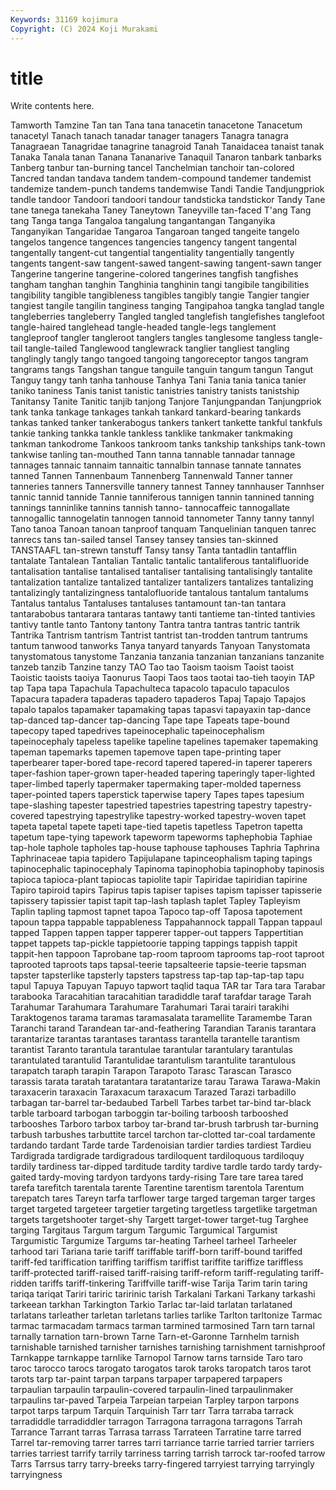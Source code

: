 ```yaml
---
Keywords: 31169 kojimura
Copyright: (C) 2024 Koji Murakami
---
```


# title

Write contents here.



 Tamworth Tamzine Tan tan Tana tana tanacetin tanacetone
Tanacetum tanacetyl Tanach tanach tanadar tanager tanagers Tanagra tanagra Tanagraean
Tanagridae tanagrine tanagroid Tanah Tanaidacea tanaist tanak Tanaka Tanala tanan
Tanana Tananarive Tanaquil Tanaron tanbark tanbarks Tanberg tanbur tan-burning tancel
Tanchelmian tanchoir tan-colored Tancred tandan tandava tandem tandem-compound tandemer tandemist
tandemize tandem-punch tandems tandemwise Tandi Tandie Tandjungpriok tandle tandoor Tandoori
tandoori tandour tandsticka tandstickor Tandy Tane tane tanega tanekaha Taney
Taneytown Taneyville tan-faced T'ang Tang tang Tanga tanga Tangaloa tangalung
tangantangan Tanganyika Tanganyikan Tangaridae Tangaroa Tangaroan tanged tangeite tangelo tangelos
tangence tangences tangencies tangency tangent tangental tangentally tangent-cut tangential tangentiality
tangentially tangently tangents tangent-saw tangent-sawed tangent-sawing tangent-sawn tanger Tangerine tangerine
tangerine-colored tangerines tangfish tangfishes tangham tanghan tanghin Tanghinia tanghinin tangi
tangibile tangibilities tangibility tangible tangibleness tangibles tangibly tangie Tangier tangier
tangiest tangile tangilin tanginess tanging Tangipahoa tangka tanglad tangle tangleberries
tangleberry Tangled tangled tanglefish tanglefishes tanglefoot tangle-haired tanglehead tangle-headed tangle-legs
tanglement tangleproof tangler tangleroot tanglers tangles tanglesome tangless tangle-tail tangle-tailed
Tanglewood tanglewrack tanglier tangliest tangling tanglingly tangly tango tangoed tangoing
tangoreceptor tangos tangram tangrams tangs Tangshan tangue tanguile tanguin tangum
tangun Tangut Tanguy tangy tanh tanha tanhouse Tanhya Tani Tania
tania tanica tanier taniko taniness Tanis tanist tanistic tanistries tanistry
tanists tanistship Tanitansy Tanite Tanitic tanjib tanjong Tanjore Tanjungpandan Tanjungpriok
tank tanka tankage tankages tankah tankard tankard-bearing tankards tankas tanked
tanker tankerabogus tankers tankert tankette tankful tankfuls tankie tanking tankka
tankle tankless tanklike tankmaker tankmaking tankman tankodrome Tankoos tankroom tanks
tankship tankships tank-town tankwise tanling tan-mouthed Tann tanna tannable tannadar
tannage tannages tannaic tannaim tannaitic tannalbin tannase tannate tannates tanned
Tannen Tannenbaum Tannenberg Tannenwald Tanner tanner tanneries tanners Tannersville tannery
tannest Tanney tannhauser Tannhser tannic tannid tannide Tannie tanniferous tannigen
tannin tannined tanning tannings tanninlike tannins tannish tanno- tannocaffeic tannogallate
tannogallic tannogelatin tannogen tannoid tannometer Tanny tanny tannyl Tano tanoa
Tanoan tanoan tanproof tanquam Tanquelinian tanquen tanrec tanrecs tans tan-sailed
tansel Tansey tansey tansies tan-skinned TANSTAAFL tan-strewn tanstuff Tansy tansy
Tanta tantadlin tantafflin tantalate Tantalean Tantalian Tantalic tantalic tantaliferous tantalifluoride
tantalisation tantalise tantalised tantaliser tantalising tantalisingly tantalite tantalization tantalize tantalized
tantalizer tantalizers tantalizes tantalizing tantalizingly tantalizingness tantalofluoride tantalous tantalum tantalums
Tantalus tantalus Tantaluses tantaluses tantamount tan-tan tantara tantarabobus tantarara tantaras
tantawy tanti tantieme tan-tinted tantivies tantivy tantle tanto Tantony tantony
Tantra tantra tantras tantric tantrik Tantrika Tantrism tantrism Tantrist tantrist
tan-trodden tantrum tantrums tantum tanwood tanworks Tanya tanyard tanyards Tanyoan
Tanystomata tanystomatous tanystome Tanzania tanzania tanzanian tanzanians tanzanite tanzeb tanzib
Tanzine tanzy TAO Tao tao Taoism taoism Taoist taoist Taoistic
taoists taoiya Taonurus Taopi Taos taos taotai tao-tieh taoyin TAP
tap Tapa tapa Tapachula Tapachulteca tapacolo tapaculo tapaculos Tapacura tapadera
tapaderas tapadero tapaderos Tapaj Tapajo Tapajos tapalo tapalos tapamaker tapamaking
tapas tapasvi tapayaxin tap-dance tap-danced tap-dancer tap-dancing Tape tape Tapeats
tape-bound tapecopy taped tapedrives tapeinocephalic tapeinocephalism tapeinocephaly tapeless tapelike tapeline
tapelines tapemaker tapemaking tapeman tapemarks tapemen tapemove tapen tape-printing taper
taperbearer taper-bored tape-record tapered tapered-in taperer taperers taper-fashion taper-grown taper-headed
tapering taperingly taper-lighted taper-limbed taperly tapermaker tapermaking taper-molded taperness taper-pointed
tapers taperstick taperwise tapery Tapes tapes tapesium tape-slashing tapester tapestried
tapestries tapestring tapestry tapestry-covered tapestrying tapestrylike tapestry-worked tapestry-woven tapet tapeta
tapetal tapete tapeti tape-tied tapetis tapetless Tapetron tapetta tapetum tape-tying
tapework tapeworm tapeworms taphephobia Taphiae tap-hole taphole tapholes tap-house taphouse
taphouses Taphria Taphrina Taphrinaceae tapia tapidero Tapijulapane tapinceophalism taping tapings
tapinocephalic tapinocephaly Tapinoma tapinophobia tapinophoby tapinosis tapioca tapioca-plant tapiocas tapiolite
tapir Tapiridae tapiridian tapirine Tapiro tapiroid tapirs Tapirus tapis tapiser
tapises tapism tapisser tapisserie tapissery tapissier tapist tapit tap-lash taplash
taplet Tapley Tapleyism Taplin tapling tapmost tapnet tapoa Tapoco tap-off
Taposa tapotement tapoun tappa tappable tappableness Tappahannock tappall Tappan tappaul
tapped Tappen tappen tapper tapperer tapper-out tappers Tappertitian tappet tappets
tap-pickle tappietoorie tapping tappings tappish tappit tappit-hen tappoon Taprobane tap-room
taproom taprooms tap-root taproot taprooted taproots taps tapsal-teerie tapsalteerie tapsie-teerie
tapsman tapster tapsterlike tapsterly tapsters tapstress tap-tap tap-tap-tap tapu tapul
Tapuya Tapuyan Tapuyo tapwort taqlid taqua TAR tar Tara tara
Tarabar tarabooka Taracahitian taracahitian taradiddle taraf tarafdar tarage Tarah Tarahumar
Tarahumara Tarahumare Tarahumari Tarai tarairi tarakihi Taraktogenos tarama taramas taramasalata
taramellite Taramembe Taran Taranchi tarand Tarandean tar-and-feathering Tarandian Taranis tarantara
tarantarize tarantas tarantases tarantass tarantella tarantelle tarantism tarantist Taranto tarantula
tarantulae tarantular tarantulary tarantulas tarantulated tarantulid Tarantulidae tarantulism tarantulite tarantulous
tarapatch taraph tarapin Tarapon Tarapoto Tarasc Tarascan Tarasco tarassis tarata
taratah taratantara taratantarize tarau Tarawa Tarawa-Makin taraxacerin taraxacin Taraxacum taraxacum
Tarazed Tarazi tarbadillo tarbagan tar-barrel tar-bedaubed Tarbell Tarbes tarbet tar-bind
tar-black tarble tarboard tarbogan tarboggin tar-boiling tarboosh tarbooshed tarbooshes Tarboro
tarbox tarboy tar-brand tar-brush tarbrush tar-burning tarbush tarbushes tarbuttite tarcel
tarchon tar-clotted tar-coal tardamente tardando tardant Tarde tarde Tardenoisian tardier
tardies tardiest Tardieu Tardigrada tardigrade tardigradous tardiloquent tardiloquous tardiloquy tardily
tardiness tar-dipped tarditude tardity tardive tardle tardo tardy tardy-gaited tardy-moving
tardyon tardyons tardy-rising Tare tare tarea tared tarefa tarefitch tarentala
tarente Tarentine tarentism tarentola Tarentum tarepatch tares Tareyn tarfa tarflower
targe targed targeman targer targes target targeted targeteer targetier targeting
targetless targetlike targetman targets targetshooter target-shy Targett target-tower target-tug Targhee
targing Targitaus Targum targum Targumic Targumical Targumist Targumistic Targumize Targums
tar-heating Tarheel tarheel Tarheeler tarhood tari Tariana tarie tariff tariffable
tariff-born tariff-bound tariffed tariff-fed tariffication tariffing tariffism tariffist tariffite tariffize
tariffless tariff-protected tariff-raised tariff-raising tariff-reform tariff-regulating tariff-ridden tariffs tariff-tinkering Tariffville
tariff-wise Tarija Tarim tarin taring tariqa tariqat Tariri tariric taririnic
tarish Tarkalani Tarkani Tarkany tarkashi tarkeean tarkhan Tarkington Tarkio Tarlac
tar-laid tarlatan tarlataned tarlatans tarleather tarletan tarletans tarlies tarlike Tarlton
tarltonize Tarmac tarmac tarmacadam tarmacs tarman tarmined tarmosined Tarn tarn
tarnal tarnally tarnation tarn-brown Tarne Tarn-et-Garonne Tarnhelm tarnish tarnishable tarnished
tarnisher tarnishes tarnishing tarnishment tarnishproof Tarnkappe tarnkappe tarnlike Tarnopol Tarnow
tarns tarnside Taro taro taroc tarocco tarocs tarogato tarogatos tarok
taroks taropatch taros tarot tarots tarp tar-paint tarpan tarpans tarpaper
tarpapered tarpapers tarpaulian tarpaulin tarpaulin-covered tarpaulin-lined tarpaulinmaker tarpaulins tar-paved Tarpeia
Tarpeian tarpeian Tarpley tarpon tarpons tarpot tarps tarpum Tarquin Tarquinish
Tarr tarr Tarra tarraba tarrack tarradiddle tarradiddler tarragon Tarragona tarragona
tarragons Tarrah Tarrance Tarrant tarras Tarrasa tarrass Tarrateen Tarratine tarre
tarred Tarrel tar-removing tarrer tarres tarri tarriance tarrie tarried tarrier
tarriers tarries tarriest tarrify tarrily tarriness tarring tarrish tarrock tar-roofed
tarrow Tarrs Tarrsus tarry tarry-breeks tarry-fingered tarryiest tarrying tarryingly tarryingness
